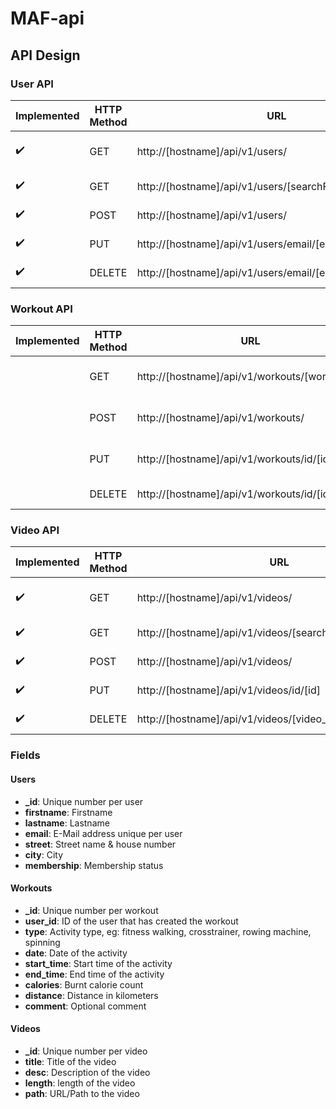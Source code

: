 # MAF-api

## API Design
### User API
| Implemented | HTTP Method | URL | Action |
| ------------- | ------------- | ------------- | ------------- |
| :heavy_check_mark: | GET | http://[hostname]/api/v1/users/ | Retrieve list of users |
| :heavy_check_mark: | GET | http://[hostname]/api/v1/users/[searchField]/[searchTerm] | Retrieve a user |
| :heavy_check_mark: | POST | http://[hostname]/api/v1/users/ | Create a user |
| :heavy_check_mark: | PUT | http://[hostname]/api/v1/users/email/[email] | Update a User |
| :heavy_check_mark: | DELETE | http://[hostname]/api/v1/users/email/[email] | Delete a user |

### Workout API
| Implemented | HTTP Method | URL | Action |
| ------------- | ------------- | ------------- | ------------- |
|  | GET | http://[hostname]/api/v1/workouts/[workout_id] | Retrieve a workout |
|  | POST | http://[hostname]/api/v1/workouts/ | Create a workout |
|  | PUT | http://[hostname]/api/v1/workouts/id/[id] | Update a Workout |
|  | DELETE | http://[hostname]/api/v1/workouts/id/[id] | Delete a workout |

### Video API
| Implemented | HTTP Method | URL | Action |
| ------------- | ------------- | ------------- | ------------- |
| :heavy_check_mark: | GET | http://[hostname]/api/v1/videos/ | Retrieve list of videos |
| :heavy_check_mark: | GET | http://[hostname]/api/v1/videos/[searchField]/[searchTerm] | Retrieve a video |
| :heavy_check_mark: | POST | http://[hostname]/api/v1/videos/ | Create a video |
| :heavy_check_mark: | PUT | http://[hostname]/api/v1/videos/id/[id] | Update a Video |
| :heavy_check_mark: | DELETE | http://[hostname]/api/v1/videos/[video_id] | Delete a video |

### Fields
#### Users
* **_id**: Unique number per user
* **firstname**: Firstname
* **lastname**: Lastname
* **email**: E-Mail address unique per user
* **street**: Street name & house number
* **city**: City
* **membership**: Membership status

#### Workouts
* **_id**: Unique number per workout
* **user_id**: ID of the user that has created the workout
* **type**: Activity type, eg: fitness walking, crosstrainer, rowing machine, spinning
* **date**: Date of the activity
* **start_time**: Start time of the activity
* **end_time**: End time of the activity
* **calories**: Burnt calorie count
* **distance**: Distance in kilometers
* **comment**: Optional comment

#### Videos
* **_id**: Unique number per video
* **title**: Title of the video
* **desc**: Description of the video
* **length**: length of the video
* **path**: URL/Path to the video
